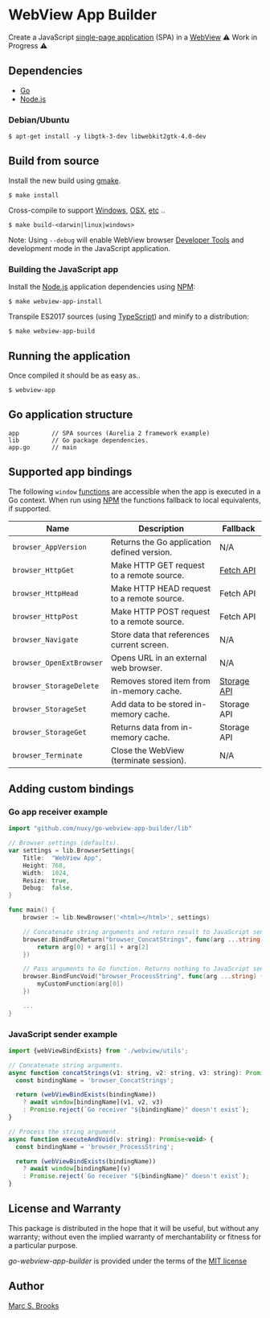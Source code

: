 # WebView App Builder

Create a JavaScript [single-page application](https://en.wikipedia.org/wiki/Single-page_application) (SPA) in a [WebView](https://en.wikipedia.org/wiki/WebView) :warning: Work in Progress :warning:

## Dependencies

- [Go](https://golang.org)
- [Node.js](https://nodejs.org)

### Debian/Ubuntu

    $ apt-get install -y libgtk-3-dev libwebkit2gtk-4.0-dev

## Build from source

Install the new build using [gmake](https://www.gnu.org/software/make).

    $ make install

Cross-compile to support [Windows](https://golang.org/dl/go1.15.6.windows-amd64.msi), [OSX](https://golang.org/dl/go1.15.6.darwin-amd64.pkg), [etc](https://golang.org/dl) ..

    $ make build-<darwin|linux|windows>

Note: Using `--debug` will enable WebView browser [Developer Tools](https://developer.mozilla.org/en-US/docs/Learn/Common_questions/Tools_and_setup/What_are_browser_developer_tools) and development mode in the JavaScript application.

### Building the JavaScript app

Install the [Node.js](https://nodejs.org) application dependencies using [NPM](https://npmjs.com):

    $ make webview-app-install

Transpile ES2017 sources (using [TypeScript](https://www.typescriptlang.org/docs/handbook/compiler-options.html)) and minify to a distribution:

    $ make webview-app-build

## Running the application

Once compiled it should be as easy as..

    $ webview-app

## Go application structure

```text
app         // SPA sources (Aurelia 2 framework example)
lib         // Go package dependencies.
app.go      // main
```

## Supported app bindings

The following `window` [functions](https://github.com/nuxy/go-webview-app-builder/tree/develop/app/src/webview) are accessible when the app is executed in a Go context.  When run using [NPM](https://docs.npmjs.com/cli/v7/commands/npm-start) the functions fallback to local equivalents, if supported.

| Name                     | Description                                 | Fallback    |
|--------------------------|---------------------------------------------|-------------|
| `browser_AppVersion`     | Returns the Go application defined version. | N/A         |
| `browser_HttpGet`        | Make HTTP GET request to a remote source.   | [Fetch API](https://developer.mozilla.org/en-US/docs/Web/API/Fetch_API) |
| `browser_HttpHead`       | Make HTTP HEAD request to a remote source.  | Fetch API   |
| `browser_HttpPost`       | Make HTTP POST request to a remote source.  | Fetch API   |
| `browser_Navigate`       | Store data that references current screen.  | N/A         |
| `browser_OpenExtBrowser` | Opens URL in an external web browser.       | N/A         |
| `browser_StorageDelete`  | Removes stored item from in-memory cache.   | [Storage API](https://developer.mozilla.org/en-US/docs/Web/API/Storage_API) |
| `browser_StorageSet`     | Add data to be stored in-memory cache.      | Storage API |
| `browser_StorageGet`     | Returns data from in-memory cache.          | Storage API |
| `browser_Terminate`      | Close the WebView (terminate session).      | N/A         |

## Adding custom bindings

### Go app receiver example

```go
import "github.com/nuxy/go-webview-app-builder/lib"

// Browser settings (defaults).
var settings = lib.BrowserSettings{
    Title:  "WebView App",
    Height: 768,
    Width:  1024,
    Resize: true,
    Debug:  false,
}

func main() {
    browser := lib.NewBrowser('<html></html>', settings)

    // Concatenate string arguments and return result to JavaScript sender.
    browser.BindFuncReturn("browser_ConcatStrings", func(arg ...string) string {
        return arg[0] + arg[1] + arg[2]
    })

    // Pass arguments to Go function. Returns nothing to JavaScript sender.
    browser.BindFuncVoid("browser_ProcessString", func(arg ...string) {
        myCustomFunction(arg[0])
    })

    ...
}
```

### JavaScript sender example

```javascript
import {webViewBindExists} from './webview/utils';

// Concatenate string arguments.
async function concatStrings(v1: string, v2: string, v3: string): Promise<string> {
  const bindingName = 'browser_ConcatStrings';

  return (webViewBindExists(bindingName))
    ? await window[bindingName](v1, v2, v3)
    : Promise.reject(`Go receiver "${bindingName}" doesn't exist`);
}

// Process the string argument.
async function executeAndVoid(v: string): Promise<void> {
  const bindingName = 'browser_ProcessString';

  return (webViewBindExists(bindingName))
    ? await window[bindingName](v)
    : Promise.reject(`Go receiver "${bindingName}" doesn't exist`);
}
```

## License and Warranty

This package is distributed in the hope that it will be useful, but without any warranty; without even the implied warranty of merchantability or fitness for a particular purpose.

_go-webview-app-builder_ is provided under the terms of the [MIT license](http://www.opensource.org/licenses/mit-license.php)

## Author

[Marc S. Brooks](https://github.com/nuxy)
